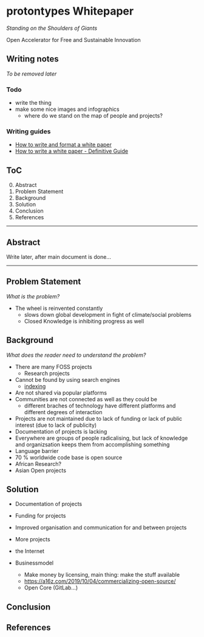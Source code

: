 # protontypes Whitepaper

*Standing on the Shoulders of Giants*

Open Accelerator for Free and Sustainable Innovation

## Writing notes

*To be removed later*

### Todo

* write the thing
* make some nice images and infographics
  * where do we stand on the map of people and projects?



### Writing guides

* [How to write and format a white paper](https://www.foleon.com/topics/how-to-write-and-format-a-white-paper)
* [How to write a white paper - Definitive Guide](https://www.instructionalsolutions.com/blog/how-to-write-white-paper)


## ToC

0. Abstract
1. Problem Statement
2. Background
3. Solution
4. Conclusion
5. References

- - -

## Abstract

Write later, after main document is done...

- - -

## Problem Statement

*What is the problem?*

* The wheel is reinvented constantly
  * slows down global development in fight of climate/social problems
  * Closed Knowledge is inhibiting progress as well


## Background

*What does the reader need to understand the problem?*

* There are many FOSS projects
  * Research projects
* Cannot be found by using search engines
  * [indexing](https://www.industrytap.com/knowledge-doubling-every-12-months-soon-to-be-every-12-hours/3950)
* Are not shared via popular platforms
* Communities are not connected as well as they could be
  * different braches of technology have different platforms and different degrees of interaction
* Projects are not maintained due to lack of funding or lack of public interest (due to lack of publicity)
* Documentation of projects is lacking
* Everywhere are groups of people radicalising, but lack of knowledge and organizsation keeps them from accomplishing something
* Language barrier
* 70 % worldwide code base is open source
* African Research?
* Asian Open projects


## Solution

* Documentation of projects
* Funding for projects
* Improved organisation and communication for and between projects
* More projects
* the Internet

* Businessmodel
  * Make money by licensing, main thing: make the stuff available
  * https://a16z.com/2019/10/04/commercializing-open-source/
  * Open Core (GitLab...)

## Conclusion






## References
